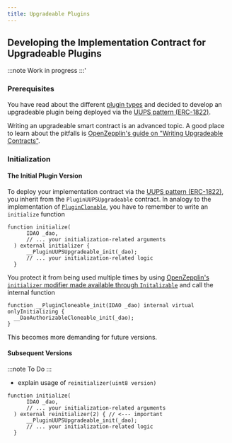 ```yaml
---
title: Upgradeable Plugins
---
```


## Developing the Implementation Contract for Upgradeable Plugins

:::note
Work in progress
:::'

### Prerequisites

You have read about the different [plugin types](01-plugin-types.md) and decided to develop an upgradeable plugin being deployed via the [UUPS pattern (ERC-1822)](https://eips.ethereum.org/EIPS/eip-1822).

Writing an upgradeable smart contract is an advanced topic. A good place to learn about the pitfalls is [OpenZepplin's guide on "Writing Upgradeable Contracts"](https://docs.openzeppelin.com/upgrades-plugins/1.x/writing-upgradeable).

### Initialization

#### The Initial Plugin Version

To deploy your implementation contract via the [UUPS pattern (ERC-1822)](https://eips.ethereum.org/EIPS/eip-1822), you inherit from the `PluginUUPSUpgradeable` contract.
In analogy to the implementation of [`PluginClonable`](./02-non-upgradeable-contracts.md#deployment-via-the-minimal-clones-pattern), you have to remember to write an `initialize` function

```solidity title="YourUUPSUpgradeablePluginV1.sol"
function initialize(
      IDAO _dao,
      // ... your initialization-related arguments
  ) external initializer {
      __PluginUUPSUpgradeable_init(_dao);
      // ... your initialization-related logic
  }

```

You protect it from being used multiple times by using [OpenZepplin's `initializer` modifier made available through `Initalizable`](https://docs.openzeppelin.com/contracts/4.x/api/proxy#Initializable) and call the internal function

```solidity title="contracts/contracts/core/plugin/PluginCloneable.sol"
function __PluginCloneable_init(IDAO _dao) internal virtual onlyInitializing {
  __DaoAuthorizableCloneable_init(_dao);
}

```

This becomes more demanding for future versions.

#### Subsequent Versions

:::note
To Do
:::

- explain usage of `reinitializer(uint8 version)`

```solidity title="YourUUPSUpgradeablePluginV2.sol"
function initialize(
      IDAO _dao,
      // ... your initialization-related arguments
  ) external reinitializer(2) { // <--- important
      __PluginUUPSUpgradeable_init(_dao);
      // ... your initialization-related logic
  }

```
